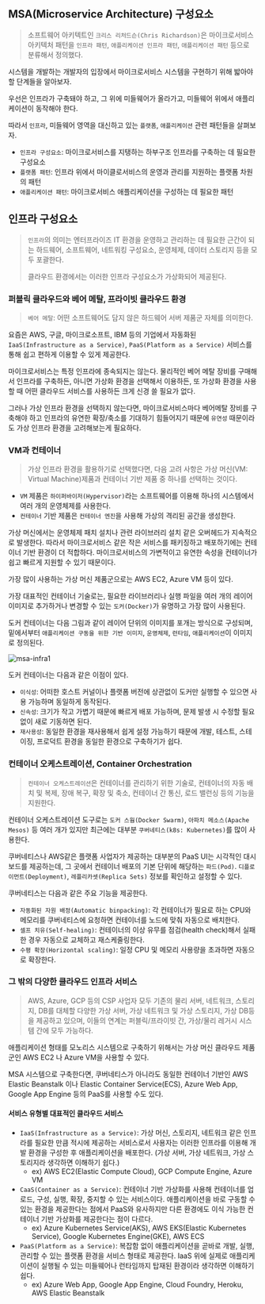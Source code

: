 ## MSA(Microservice Architecture) 구성요소

> 소프트웨어 아키텍트인 `크리스 리처드슨(Chris Richardson)`은 마이크로서비스 아키텍처 패턴을 `인프라 패턴`, `애플리케이션 인프라 패턴`, `애플리케이션 패턴` 등으로 분류해서 정의했다.



시스템을 개발하는 개발자의 입장에서 마이크로서비스 시스템을 구현하기 위해 밟아야 할 단계들을 알아보자.

우선은 인프라가 구축돼야 하고, 그 위에 미들웨어가 올라가고, 미들웨어 위에서 애플리케이션이 동작해야 한다.

따라서 `인프라`, 미들웨어 영역을 대신하고 있는 `플랫폼`, `애플리케이션` 관련 패턴들을 살펴보자.

- `인프라 구성요소`: 마이크로서비스를 지탱하는 하부구조 인프라를 구축하는 데 필요한 구성요소
- `플랫폼 패턴`: 인프라 위에서 마이클로서비스의 운영과 관리를 지원하는 플랫폼 차원의 패턴
- `애플리케이션 패턴`: 마이크로서비스 애플리케이션을 구성하는 데 필요한 패턴



## 인프라 구성요소

> `인프라`의 의미는 엔터프라이즈 IT 환경을 운영하고 관리하는 데 필요한 근간이 되는 하드웨어, 소프트웨어, 네트워킹 구성요소, 운영체제, 데이터 스토리지 등을 모두 포괄한다.
>
> 클라우드 환경에서는 이러한 인프라 구성요소가 가상화되어 제공된다.



### 퍼블릭 클라우드와 베어 메탈, 프라이빗 클라우드 환경

> `베어 메탈`: 어떤 소프트웨어도 담지 않은 하드웨어 서버 제품군 자체를 의미한다.

요즘은 AWS, 구글, 마이크로소프트, IBM 등의 기업에서 자동화된 `IaaS(Infrastructure as a Service)`, `PaaS(Platform as a Service)` 서비스를 통해 쉽고 편하게 이용할 수 있게 제공한다.

마이크로서비스는 특정 인프라에 종속되지는 않는다. 물리적인 베어 메탈 장비를 구매해서 인프라를 구축하든, 아니면 가상화 환경을 선택해서 이용하든, 또 가상화 환경을 사용할 때 어떤 클라우드 서비스를 사용하든 크게 신경 쓸 필요가 없다.

그러나 가상 인프라 환경을 선택하지 않는다면, 마이크로서비스마다 베어메탈 장비를 구축해야 하고 인프라의 유연한 확장/축소를 기대하기 힘들어지기 때문에 `유연성` 때문이라도 가상 인프라 환경을 고려해보는게 필요하다.



### VM과 컨테이너

> 가상 인프라 환경을 활용하기로 선택했다면, 다음 고려 사항은 가상 머신(VM: Virtual Machine)제품과 컨테이너 기반 제품 중 하나를 선택하는 것이다.

- `VM` 제품은 `하이퍼바이저(Hypervisor)`라는 소프트웨어를 이용해 하나의 시스템에서 여러 개의 운영체제를 사용한다.
- `컨테이너` 기반 제품은 `컨테이너 엔진`을 사용해 가상의 격리된 공간을 생성한다.



가상 머신에서는 운영체제 패치 설치나 관련 라이브러리 설치 같은 오버헤드가 지속적으로 발생한다. 따라서 마이크로서비스 같은 작은 서비스를 패키징하고 배포하기에는 컨테이너 기반 환경이 더 적합하다. 마이크로서비스의 가변적이고 유연한 속성을 컨테이너가 쉽고 빠르게 지원할 수 있기 때문이다.

가장 많이 사용하는 가상 머신 제품군으로는 AWS EC2, Azure VM 등이 있다.

가장 대표적인 컨테이너 기술로는, 필요한 라이브러리나 실행 파일을 여러 개의 레이어 이미지로 추가하거나 변경할 수 있는 `도커(Docker)`가 유명하고 가장 많이 사용된다.

도커 컨테이너는 다음 그림과 같이 레이어 단위의 이미지를 포개는 방식으로 구성되며, 밑에서부터 `애플리케이션 구동을 위한 기반 이미지`, `운영체제`, `런타임`, `애플리케이션`이 이미지로 정의된다.

![msa-infra1](C:\Users\82102\OneDrive\티스토리\Book\DDD&MSA\image\msa-infra2.png)

도커 컨테이너는 다음과 같은 이점이 있다.

- `이식성`: 어떠한 호스트 커널이나 플랫폼 버전에 상관없이 도커만 실행할 수 있으면 사용 가능하며 동일하게 동작된다.
- `신속성`: 크기가 작고 가볍기 때문에 빠르게 배포 가능하며, 문제 발생 시 수정할 필요 없이 새로 기동하면 된다.
- `재사용성`: 동일한 환경을 재사용해서 쉽게 설정 가능하기 때문에 개발, 테스트, 스테이징, 프로덕트 환경을 동일한 환경으로 구축하기가 쉽다.



### 컨테이너 오케스트레이션, Container Orchestration

> `컨테이너 오케스트레이션`은 컨테이너를 관리하기 위한 기술로, 컨테이너의 자동 배치 및 복제, 장애 복구, 확장 및 축소, 컨테이너 간 통신, 로드 밸런싱 등의 기능을 지원한다.

컨테이너 오케스트레이션 도구로는 `도커 스웜(Docker Swarm)`, `아파치 메소스(Apache Mesos)` 등 여러 개가 있지만 최근에는 대부분 `쿠버네티스(k8s: Kubernetes)`를 많이 사용한다.

쿠버네티스나 AWS같은 플랫폼 사업자가 제공하는 대부분의 PaaS UI는 시각적인 대시보드를 제공하는데, 그 곳에서 컨테이너 배포의 기본 단위에 해당하는 `파드(Pod)`. `디플로이먼트(Deployment)`, `레플리카셋(Replica Sets)` 정보를 확인하고 설정할 수 있다.

쿠버네티스는 다음과 같은 주요 기능을 제공한다.

- `자동화된 자원 배정(Automatic binpacking)`: 각 컨테이너가 필요로 하는 CPU와 메모리를 쿠버네티스에 요청하면 컨테이너를 노드에 맞춰 자동으로 배치한다.
- `셀프 치유(Self-healing)`: 컨테이너의 이상 유무를 점검(health check)해서 실패한 경우 자동으로 교체하고 재스케줄링한다.
- `수평 확장(Horizontal scaling)`: 일정 CPU 및 메모리 사용량을 초과하면 자동으로 확장한다.



### 그 밖의 다양한 클라우드 인프라 서비스

> AWS, Azure, GCP 등의 CSP 사업자 모두 기존의 물리 서버, 네트워크, 스토리지, DB를 대체할 다양한 가상 서버, 가상 네트워크 및 가상 스토리지, 가상 DB등을 제공하고 있으며, 이들의 연계는 퍼블릭/프라이빗 간, 가상/물리 레거시 시스템 간에 모두 가능하다.

애플리케이션 형태를 모노리스 시스템으로 구축하기 위해서는 가상 머신 클라우드 제품군인 AWS EC2 나 Azure VM을 사용할 수 있다.

MSA 시스템으로 구축한다면, 쿠버네티스가 아니라도 동일한 컨테이너 기반인 AWS Elastic Beanstalk 이나 Elastic Container Service(ECS), Azure Web App, Google App Engine 등의 PaaS를 사용할 수도 있다.



#### 서비스 유형별 대표적인 클라우드 서비스

- `IaaS(Infrastructure as a Service)`: 가상 머신, 스토리지, 네트워크 같은 인프라를 필요한 만큼 적시에 제공하는 서비스로서 사용자는 이러한 인프라를 이용해 개발 환경을 구성한 후 애플리케이션을 배포한다. 
  (가상 서버, 가상 네트워크, 가상 스토리지라 생각하면 이해하기 쉽다.)
  - ex) AWS EC2(Elastic Compute Cloud), GCP Compute Engine, Azure VM
- `CaaS(Container as a Service)`: 컨테이너 기반 가상화를 사용해 컨테이너를 업로드, 구성, 실행, 확장, 중지할 수 있는 서비스이다. 애플리케이션을 바로 구동할 수 있는 환경을 제공한다는 점에서 PaaS와 유사하지만 다른 환경에도 이식 가능한 컨테이너 기반 가상화를 제공한다는 점이 다르다.
  - ex) Azure Kubernetes Service(AKS), AWS EKS(Elastic Kubernetes Service), Google Kubernetes Engine(GKE), AWS ECS
- `PaaS(Platform as a Service)`: 복잡함 없이 애플리케이션을 곧바로 개발, 실행, 관리할 수 있는 플랫폼 환경을 서비스 형태로 제공한다. IaaS 위에 실제로 애플리케이션이 실행될 수 있는 미들웨어나 런타임까지 탑재된 환경이라 생각하면 이해하기 쉽다.
  - ex) Azure Web App, Google App Engine, Cloud Foundry, Heroku, AWS Elastic Beanstalk